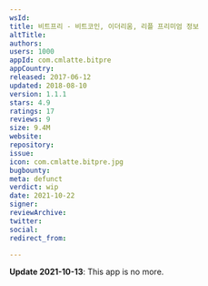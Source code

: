 ```yaml
---
wsId: 
title: 비트프리 - 비트코인, 이더리움, 리플 프리미엄 정보
altTitle: 
authors: 
users: 1000
appId: com.cmlatte.bitpre
appCountry: 
released: 2017-06-12
updated: 2018-08-10
version: 1.1.1
stars: 4.9
ratings: 17
reviews: 9
size: 9.4M
website: 
repository: 
issue: 
icon: com.cmlatte.bitpre.jpg
bugbounty: 
meta: defunct
verdict: wip
date: 2021-10-22
signer: 
reviewArchive: 
twitter: 
social: 
redirect_from: 

---
```


**Update 2021-10-13**: This app is no more.

